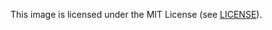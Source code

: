 This image is licensed under the MIT License (see [LICENSE](https://github.com/baptistedonaux/docker-hhvm/blob/master/LICENSE)).
